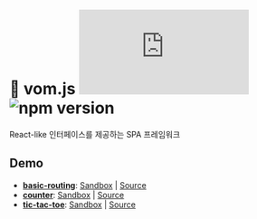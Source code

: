 # :eyes: vom.js ![gzip size](https://img.badgesize.io/https://cdn.jsdelivr.net/npm/vomjs/dist/vom.js?label=gzip&compression=gzip)  ![npm version](https://img.shields.io/npm/v/vomjs)
React-like 인터페이스를 제공하는 SPA 프레임워크

## Demo

- [**basic-routing**](https://vz4n4.csb.app): [Sandbox](https://codesandbox.io/s/vz4n4) | [Source](examples/basic-routing)
- [**counter**](https://8w13e.csb.app): [Sandbox](https://codesandbox.io/s/8w13e) | [Source](examples/counter)
- [**tic-tac-toe**](https://o82eb.csb.app): [Sandbox](https://codesandbox.io/s/o82eb) | [Source](examples/tic-tac-toe)

